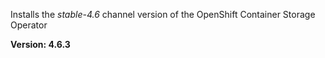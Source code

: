 Installs the *stable-4.6* channel version of the OpenShift Container Storage Operator

**Version: 4.6.3**
